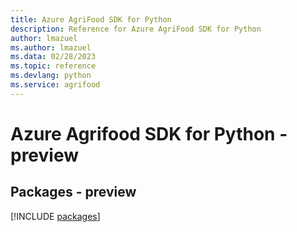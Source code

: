 ```yaml
---
title: Azure AgriFood SDK for Python
description: Reference for Azure AgriFood SDK for Python
author: lmazuel
ms.author: lmazuel
ms.data: 02/28/2023
ms.topic: reference
ms.devlang: python
ms.service: agrifood
---
```

# Azure Agrifood SDK for Python - preview
## Packages - preview
[!INCLUDE [packages](agrifood-index.md)]